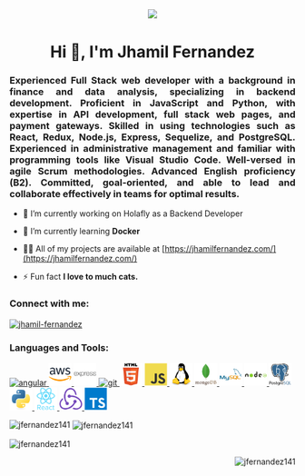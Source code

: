 
<div id= "header" align="center">
  <img src ="https://media.giphy.com/media/3oKIPnAiaMCws8nOsE/giphy.gif" width ="200" />
</div>

<h1 align="center">Hi 👋, I'm Jhamil Fernandez</h1>
<h3 align="justify">Experienced Full Stack web developer with a background in finance and data analysis, specializing in backend development. Proficient in JavaScript and Python, with expertise in API development, full stack web pages, and payment gateways. Skilled in using technologies such as React, Redux, Node.js, Express, Sequelize, and PostgreSQL. Experienced in administrative management and familiar with programming tools like Visual Studio Code. Well-versed in agile Scrum methodologies. Advanced English proficiency (B2). Committed, goal-oriented, and able to lead and collaborate effectively in teams for optimal results.</h3>



- 🔭 I’m currently working on Holafly as a Backend Developer

- 🌱 I’m currently learning **Docker**

- 👨‍💻 All of my projects are available at [https://jhamilfernandez.com/](https://jhamilfernandez.com/)

- ⚡ Fun fact **I love to much cats.**

<h3 align="left">Connect with me:</h3>
<p align="left">
<a href="https://linkedin.com/in/jhamil-fernandez" target="blank"><img align="center" src="https://raw.githubusercontent.com/rahuldkjain/github-profile-readme-generator/master/src/images/icons/Social/linked-in-alt.svg" alt="jhamil-fernandez" height="30" width="40" /></a>
</p>

<h3 align="left">Languages and Tools:</h3>
<p align="left"> <a href="https://angular.io" target="_blank" rel="noreferrer"> <img src="https://angular.io/assets/images/logos/angular/angular.svg" alt="angular" width="40" height="40"/> </a> <a href="https://aws.amazon.com" target="_blank" rel="noreferrer"> <img src="https://raw.githubusercontent.com/devicons/devicon/master/icons/amazonwebservices/amazonwebservices-original-wordmark.svg" alt="aws" width="40" height="40"/> </a> <a href="https://expressjs.com" target="_blank" rel="noreferrer"> <img src="https://raw.githubusercontent.com/devicons/devicon/master/icons/express/express-original-wordmark.svg" alt="express" width="40" height="40"/> </a> <a href="https://git-scm.com/" target="_blank" rel="noreferrer"> <img src="https://www.vectorlogo.zone/logos/git-scm/git-scm-icon.svg" alt="git" width="40" height="40"/> </a> <a href="https://www.w3.org/html/" target="_blank" rel="noreferrer"> <img src="https://raw.githubusercontent.com/devicons/devicon/master/icons/html5/html5-original-wordmark.svg" alt="html5" width="40" height="40"/> </a> <a href="https://developer.mozilla.org/en-US/docs/Web/JavaScript" target="_blank" rel="noreferrer"> <img src="https://raw.githubusercontent.com/devicons/devicon/master/icons/javascript/javascript-original.svg" alt="javascript" width="40" height="40"/> </a> <a href="https://www.linux.org/" target="_blank" rel="noreferrer"> <img src="https://raw.githubusercontent.com/devicons/devicon/master/icons/linux/linux-original.svg" alt="linux" width="40" height="40"/> </a> <a href="https://www.mongodb.com/" target="_blank" rel="noreferrer"> <img src="https://raw.githubusercontent.com/devicons/devicon/master/icons/mongodb/mongodb-original-wordmark.svg" alt="mongodb" width="40" height="40"/> </a> <a href="https://www.mysql.com/" target="_blank" rel="noreferrer"> <img src="https://raw.githubusercontent.com/devicons/devicon/master/icons/mysql/mysql-original-wordmark.svg" alt="mysql" width="40" height="40"/> </a> <a href="https://nodejs.org" target="_blank" rel="noreferrer"> <img src="https://raw.githubusercontent.com/devicons/devicon/master/icons/nodejs/nodejs-original-wordmark.svg" alt="nodejs" width="40" height="40"/> </a> <a href="https://www.postgresql.org" target="_blank" rel="noreferrer"> <img src="https://raw.githubusercontent.com/devicons/devicon/master/icons/postgresql/postgresql-original-wordmark.svg" alt="postgresql" width="40" height="40"/> </a> <a href="https://www.python.org" target="_blank" rel="noreferrer"> <img src="https://raw.githubusercontent.com/devicons/devicon/master/icons/python/python-original.svg" alt="python" width="40" height="40"/> </a> <a href="https://reactjs.org/" target="_blank" rel="noreferrer"> <img src="https://raw.githubusercontent.com/devicons/devicon/master/icons/react/react-original-wordmark.svg" alt="react" width="40" height="40"/> </a> <a href="https://redux.js.org" target="_blank" rel="noreferrer"> <img src="https://raw.githubusercontent.com/devicons/devicon/master/icons/redux/redux-original.svg" alt="redux" width="40" height="40"/> </a> <a href="https://www.typescriptlang.org/" target="_blank" rel="noreferrer"> <img src="https://raw.githubusercontent.com/devicons/devicon/master/icons/typescript/typescript-original.svg" alt="typescript" width="40" height="40"/> </a> </p>

<p><img align="left" src="https://github-readme-stats.vercel.app/api/top-langs?username=jfernandez141&show_icons=true&theme=dark&locale=en&layout=compact" alt="jfernandez141" /></p>

<p>&nbsp;<img align="center" src="https://github-readme-stats.vercel.app/api?username=jfernandez141&show_icons=true&theme=dark&locale=en" alt="jfernandez141" /></p>

<p><img align="center" src="https://github-readme-streak-stats.herokuapp.com/?user=jfernandez141&" alt="jfernandez141" /></p>
<p align="right"> <img src="https://komarev.com/ghpvc/?username=jfernandez141&label=Profile%20views&color=0e75b6&style=flat" alt="jfernandez141" /> </p>

